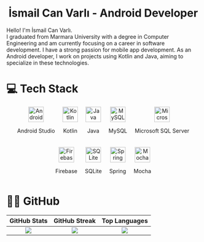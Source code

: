 <div align="center">
  
# İsmail Can Varlı - Android Developer

</div>
Hello! I'm İsmail Can Varlı. <br> I graduated from Marmara University with a degree in Computer Engineering and am currently focusing on a career in software development. I have a strong passion for mobile app development. As an Android developer, I work on projects using Kotlin and Java, aiming to specialize in these technologies.
 
# 💻 Tech Stack
<div align="center" style="display: flex; flex-wrap: wrap; justify-content: center; gap: 20px;">

  <div style="text-align: center;">
    <img src="https://cdn.jsdelivr.net/gh/devicons/devicon/icons/androidstudio/androidstudio-original.svg" height="40" alt="Android Studio logo" />
    <p>Android Studio</p>
  </div>
  
  <div style="text-align: center;">
    <img src="https://cdn.jsdelivr.net/gh/devicons/devicon/icons/kotlin/kotlin-original.svg" height="40" alt="Kotlin logo" />
    <p>Kotlin</p>
  </div>
  
  <div style="text-align: center;">
    <img src="https://cdn.jsdelivr.net/gh/devicons/devicon/icons/java/java-original.svg" height="40" alt="Java logo" />
    <p>Java</p>
  </div>
  
  <div style="text-align: center;">
    <img src="https://cdn.jsdelivr.net/gh/devicons/devicon/icons/mysql/mysql-original.svg" height="40" alt="MySQL logo" />
    <p>MySQL</p>
  </div>
  
  <div style="text-align: center;">
    <img src="https://cdn.jsdelivr.net/gh/devicons/devicon/icons/microsoftsqlserver/microsoftsqlserver-plain.svg" height="40" alt="Microsoft SQL Server logo" />
    <p>Microsoft SQL Server</p>
  </div>
  
  <div style="text-align: center;">
    <img src="https://cdn.jsdelivr.net/gh/devicons/devicon/icons/firebase/firebase-plain.svg" height="40" alt="Firebase logo" />
    <p>Firebase</p>
  </div>
  
  <div style="text-align: center;">
    <img src="https://cdn.jsdelivr.net/gh/devicons/devicon/icons/sqlite/sqlite-original.svg" height="40" alt="SQLite logo" />
    <p>SQLite</p>
  </div>
  
  <div style="text-align: center;">
    <img src="https://cdn.jsdelivr.net/gh/devicons/devicon/icons/spring/spring-original.svg" height="40" alt="Spring logo" />
    <p>Spring</p>
  </div>
  
  <div style="text-align: center;">
    <img src="https://cdn.jsdelivr.net/gh/devicons/devicon/icons/mocha/mocha-plain.svg" height="40" alt="Mocha logo" />
    <p>Mocha</p>
  </div>

</div>


# 👨‍💻 GitHub 
| GitHub Stats | GitHub Streak | Top Languages |
|:-------------:|:-------------:|:-------------:|
| ![](https://github-readme-stats.vercel.app/api?username=ismailcanvarli&theme=dark&hide_border=false&include_all_commits=true&count_private=true) | ![](https://github-readme-streak-stats.herokuapp.com/?user=ismailcanvarli&theme=dark&hide_border=false) | ![](https://github-readme-stats.vercel.app/api/top-langs/?username=ismailcanvarli&theme=dark&hide_border=false&include_all_commits=true&count_private=false&layout=compact) |
